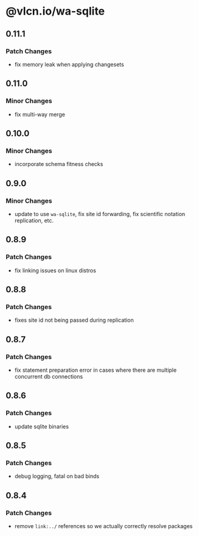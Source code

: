 # @vlcn.io/wa-sqlite

## 0.11.1

### Patch Changes

- fix memory leak when applying changesets

## 0.11.0

### Minor Changes

- fix multi-way merge

## 0.10.0

### Minor Changes

- incorporate schema fitness checks

## 0.9.0

### Minor Changes

- update to use `wa-sqlite`, fix site id forwarding, fix scientific notation replication, etc.

## 0.8.9

### Patch Changes

- fix linking issues on linux distros

## 0.8.8

### Patch Changes

- fixes site id not being passed during replication

## 0.8.7

### Patch Changes

- fix statement preparation error in cases where there are multiple concurrent db connections

## 0.8.6

### Patch Changes

- update sqlite binaries

## 0.8.5

### Patch Changes

- debug logging, fatal on bad binds

## 0.8.4

### Patch Changes

- remove `link:../` references so we actually correctly resolve packages
